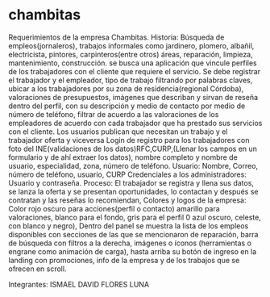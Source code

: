 # chambitas

Requerimientos de la empresa Chambitas.
Historia: Búsqueda de empleos(jornaleros), trabajos informales como jardinero, plomero, albañil, electricista, pintores, carpinteros(entre otros) áreas, reparación, limpieza, mantenimiento, construcción.  se busca una aplicación que vincule perfiles de los trabajadores con el cliente que requiere el servicio.
Se debe registrar el trabajador y el empleador, tipo de trabajo filtrando por palabras claves, ubicar a los trabajadores por su zona de residencia(regional Córdoba), valoraciones de presupuestos, imágenes que describan y sirvan de reseña dentro del perfil, con su descripción y medio de contacto por medio de número de teléfono, filtrar de acuerdo a las valoraciones de los empleadores de acuerdo con cada trabajador que ha prestado sus servicios con el cliente. Los usuarios publican que necesitan un trabajo y el trabajador oferta y viceversa 
Login de registro para los trabajadores con foto del INE(validaciones de los datos)RFC,CURP,(Llenar los campos en un formulario y de ahí extraer los datos), nombre completo y nombre de usuario, especialidad, zona, número de teléfono.
Usuario: Nombre, Correo, número de teléfono, usuario, CURP
Credenciales a los administradores: Usuario y contraseña.
Proceso: El trabajador se registra y llena sus datos, se lanza la oferta y se presentan oportunidades, lo contactan y después se contratan y las reseñas lo recomiendan, 
Colores y logos de la empresa: Color rojo oscuro para acciones(perfil o contacto) amarillo para valoraciones, blanco para el fondo, gris para el perfil 0 azul oscuro, celeste, con blanco y negro), 
Dentro del panel se muestra la lista de los empleos disponibles con secciones de las que se mencionaron de reparación, barra de búsqueda con filtros a la derecha, imágenes o íconos (herramientas o engrane como animación de carga), hasta arriba su botón de ingreso en la landing con promociones, info de la empresa y de los trabajos que se ofrecen en scroll.

Integrantes:
ISMAEL DAVID FLORES LUNA